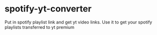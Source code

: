 # spotify-yt-converter
Put in spotify playlist link and get yt video links. Use it to get your spotify playlists transferred to yt premium
